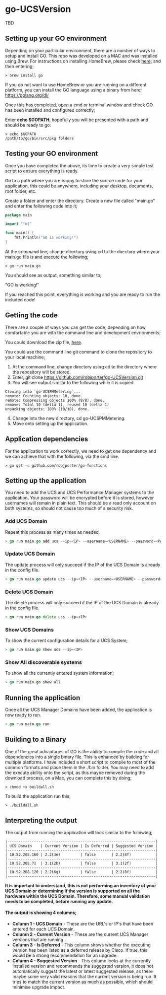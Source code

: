 # go-UCSVersion
TBD

## Setting up your GO environment
Depending on your particular environment, there are a number of ways to setup and install GO.  This repo was developed on a MAC and was installed using Brew.  For instructions on installing HomeBrew, please check [here](https://brew.sh/); and then entering;
```fish
> brew install go
```

If you do not want to use HomeBrew or you are running on a different platform, you can install the GO language using a binary from here;
https://golang.org/dl/

Once this has completed, open a cmd or terminal window and check GO has been installed and configured correctly;

Enter <b>echo $GOPATH</b>, hopefully you will be presented with a path and should be ready to go.

```fish
> echo $GOPATH
/path/to/go/bin/src/pkg folders
```

## Testing your GO environment
Once you have completed the above, its time to create a very simple test script to ensure everything is ready.

Go to a path where you are happy to store the source code for your application, this could be anywhere, including your desktop, documents, root folder, etc.

Create a folder and enter the directory.  Create a new file called "main.go" and enter the following code into it;

```go
package main

import "fmt"

func main() {
    fmt.Println("GO is working!")
}
```

At the command line, change directory using cd to the directory where your main.go file is and execute the following;
```fish
> go run main.go
```

You should see as output, something similar to;

"GO is working!"

If you reached this point, everything is working and you are ready to run the included code!

## Getting the code
There are a couple of ways you can get the code, depending on how comfortable you are with the command line and development envrionments;

You could download the zip file, [here](https://github.com/robjporter/go-UCSVersion/archive/master.zip).

You could use the command line git command to clone the repository to your local machine;
1. At the command line, change directory using cd to the directory where the repository will be stored.
2. Enter, git clone https://github.com/robjporter/go-UCSVersion.git
3. You will see output similar to the following while it is copied.
```fish
Cloning into `go-UCSPMMetering`...
remote: Counting objects: 10, done.
remote: Compressing objects 100% (8/8), done.
remove: Total 10 (delta 1), reused 10 (delta 1)
unpacking objects: 100% (10/10), done.
```
4. Change into the new directory, cd go-UCSPMMetering.
5. Move onto setting up the application.

## Application dependencies
For the application to work correctly, we need to get one dependency and we can achieve that with the following, via the cmd line.
```fish
> go get -u github.com/robjporter/go-functions
```

## Setting up the application
You need to add the UCS and UCS Performance Manager systems to the application.  Your password will be encrypted before it is stored, however usernames will remain in plain text.  This should be a read only account on both systems, so should not cause too much of a security risk.

### Add UCS Domain
Repeat this process as many times as needed.
```go
> go run main.go add ucs --ip=<IP> --username=<USERNAME> --password=<PASSWORD>
```

### Update UCS Domain
The update process will only succeed if the IP of the UCS Domain is already in the config file.
```go
> go run main.go update ucs --ip=<IP> --username=<USERNAME> --password=<PASSWORD>
```

### Delete UCS Domain
The delete process will only succeed if the IP of the UCS Domain is already in the config file.
```go
> go run main.go delete ucs --ip=<IP>
```
### Show UCS Domains
To show the current configuration details for a UCS System;
```go
> go run main.go show ucs --ip=<IP>
```

### Show All discoverable systems
To show all the currently entered system information;
```go
> go run main.go show all
```

## Running the application
Once all the UCS Manager Domains have been added, the application is now ready to run.
```go
> go run main.go run
```

## Building to a Binary
One of the great advantages of GO is the ability to compile the code and all dependencies into a single binary file.  This is enhanced by building for multiple platforms.  I have included a short script to compile to most of the common formats and place them in the ./bin folder.  You may need to add the execute ability onto the script, as this maybe removed during the download process, on a Mac, you can complete this by doing;
```fish
> chmod +x buildall.sh
```
To build the application run this;
```fish
> ./buildall.sh
```

## Interpreting the output
The output from running the application will look similar to the following;
```fish
|-------------------------------------------------------------------|
| UCS Domain    | Current Version | Is Deferred | Suggested Version |
|-------------------------------------------------------------------|
| 10.52.208.160 | 2.2(3e)         | false       | 2.2(8f)           |
|-------------------------------------------------------------------|
| 10.52.208.71  | 3.1(2b)         | false       | 3.1(2f)           |
|-------------------------------------------------------------------|
| 10.52.208.120 | 2.2(6g)         | false       | 2.2(8f)           |
|-------------------------------------------------------------------|
```

**It is important to understand, this is not performing an inventory of your UCS Domain or determining if the version is supported on all the hardware within the UCS Domain.  Therefore, some manual validation needs to be completed, before running any update.**

#### The output is showing 4 columns;
* **Column 1 - UCS Domain** - These are the URL's or IP's that have been entered for each UCS Domain.
* **Column 2 - Current Version** - These are the current UCS Manager versions that are running.
* **Column 3 - Is Deferred** - This column shows whether the executing version has been listed as a deferred release by Cisco.  If true, this would be a strong recommendation for an upgrade.
* **Column 4 - Suggested Version** - This column looks at the currently installed version and recommends the suggested version, it does not automatically suggest the latest or latest suggested release, as there maybe some very valid reasons that the current version is being run.  It tries to match the current version as much as possible, which should minimise upgrade impact.